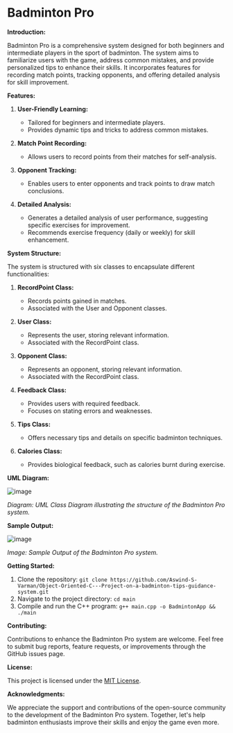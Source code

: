 # Badminton Pro

**Introduction:**

Badminton Pro is a comprehensive system designed for both beginners and intermediate players in the sport of badminton. The system aims to familiarize users with the game, address common mistakes, and provide personalized tips to enhance their skills. It incorporates features for recording match points, tracking opponents, and offering detailed analysis for skill improvement.

**Features:**

1. **User-Friendly Learning:**
   - Tailored for beginners and intermediate players.
   - Provides dynamic tips and tricks to address common mistakes.

2. **Match Point Recording:**
   - Allows users to record points from their matches for self-analysis.

3. **Opponent Tracking:**
   - Enables users to enter opponents and track points to draw match conclusions.

4. **Detailed Analysis:**
   - Generates a detailed analysis of user performance, suggesting specific exercises for improvement.
   - Recommends exercise frequency (daily or weekly) for skill enhancement.

**System Structure:**

The system is structured with six classes to encapsulate different functionalities:

1. **RecordPoint Class:**
   - Records points gained in matches.
   - Associated with the User and Opponent classes.

2. **User Class:**
   - Represents the user, storing relevant information.
   - Associated with the RecordPoint class.

3. **Opponent Class:**
   - Represents an opponent, storing relevant information.
   - Associated with the RecordPoint class.

4. **Feedback Class:**
   - Provides users with required feedback.
   - Focuses on stating errors and weaknesses.

5. **Tips Class:**
   - Offers necessary tips and details on specific badminton techniques.

6. **Calories Class:**
   - Provides biological feedback, such as calories burnt during exercise.

**UML Diagram:**

![image](https://github.com/Aswind-S-Varman/Object-Oriented-C---Project-on-a-badminton-tips-guidance-system/assets/87195064/e8be225e-ed0f-4c71-8961-bb914d3ca986)

*Diagram: UML Class Diagram illustrating the structure of the Badminton Pro system.*

**Sample Output:**

![image](https://github.com/Aswind-S-Varman/Object-Oriented-C---Project-on-a-badminton-tips-guidance-system/assets/87195064/5b0d728a-a8e6-4e9c-a7f4-eaa43b6a9076)

*Image: Sample Output of the Badminton Pro system.*

**Getting Started:**

1. Clone the repository: `git clone https://github.com/Aswind-S-Varman/Object-Oriented-C---Project-on-a-badminton-tips-guidance-system.git`
2. Navigate to the project directory: `cd main`
3. Compile and run the C++ program: `g++ main.cpp -o BadmintonApp && ./main`

**Contributing:**

Contributions to enhance the Badminton Pro system are welcome. Feel free to submit bug reports, feature requests, or improvements through the GitHub issues page.

**License:**

This project is licensed under the [MIT License](LICENSE).

**Acknowledgments:**

We appreciate the support and contributions of the open-source community to the development of the Badminton Pro system. Together, let's help badminton enthusiasts improve their skills and enjoy the game even more.
